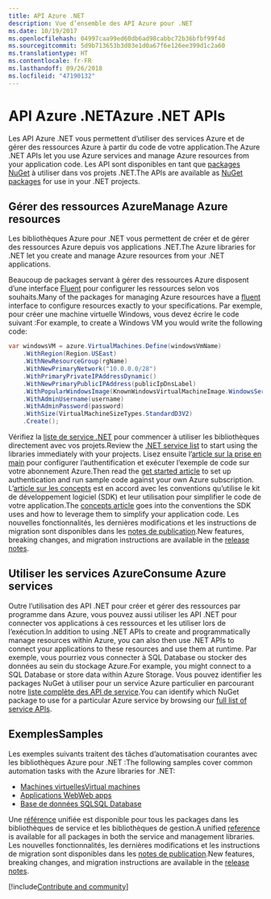 ```yaml
---
title: API Azure .NET
description: Vue d’ensemble des API Azure pour .NET
ms.date: 10/19/2017
ms.openlocfilehash: 04997caa99ed60db6ad98cabbc72b36bfbf99f4d
ms.sourcegitcommit: 5d9b713653b3d03e1d0a67f6e126ee399d1c2a60
ms.translationtype: HT
ms.contentlocale: fr-FR
ms.lasthandoff: 09/26/2018
ms.locfileid: "47190132"
---
```

# <a name="azure-net-apis"></a><span data-ttu-id="670b6-103">API Azure .NET</span><span class="sxs-lookup"><span data-stu-id="670b6-103">Azure .NET APIs</span></span>

<span data-ttu-id="670b6-104">Les API Azure .NET vous permettent d’utiliser des services Azure et de gérer des ressources Azure à partir du code de votre application.</span><span class="sxs-lookup"><span data-stu-id="670b6-104">The Azure .NET APIs let you use Azure services and manage Azure resources from your application code.</span></span> <span data-ttu-id="670b6-105">Les API sont disponibles en tant que [packages NuGet](/dotnet/api/overview/azure/) à utiliser dans vos projets .NET.</span><span class="sxs-lookup"><span data-stu-id="670b6-105">The APIs are available as [NuGet packages](/dotnet/api/overview/azure/) for use in your .NET projects.</span></span> 

## <a name="manage-azure-resources"></a><span data-ttu-id="670b6-106">Gérer des ressources Azure</span><span class="sxs-lookup"><span data-stu-id="670b6-106">Manage Azure resources</span></span>

<span data-ttu-id="670b6-107">Les bibliothèques Azure pour .NET vous permettent de créer et de gérer des ressources Azure depuis vos applications .NET.</span><span class="sxs-lookup"><span data-stu-id="670b6-107">The Azure libraries for .NET let you create and manage Azure resources from your .NET applications.</span></span>

<span data-ttu-id="670b6-108">Beaucoup de packages servant à gérer des ressources Azure disposent d’une interface [Fluent](dotnet-sdk-azure-concepts.md) pour configurer les ressources selon vos souhaits.</span><span class="sxs-lookup"><span data-stu-id="670b6-108">Many of the packages for managing Azure resources have a [fluent](dotnet-sdk-azure-concepts.md) interface to configure resources exactly to your specifications.</span></span> <span data-ttu-id="670b6-109">Par exemple, pour créer une machine virtuelle Windows, vous devez écrire le code suivant :</span><span class="sxs-lookup"><span data-stu-id="670b6-109">For example, to create a Windows VM you would write the following code:</span></span>

```csharp
var windowsVM = azure.VirtualMachines.Define(windowsVmName)
    .WithRegion(Region.USEast)
    .WithNewResourceGroup(rgName)
    .WithNewPrimaryNetwork("10.0.0.0/28")
    .WithPrimaryPrivateIPAddressDynamic()
    .WithNewPrimaryPublicIPAddress(publicIpDnsLabel)
    .WithPopularWindowsImage(KnownWindowsVirtualMachineImage.WindowsServer2012R2Datacenter)
    .WithAdminUsername(username)
    .WithAdminPassword(password)
    .WithSize(VirtualMachineSizeTypes.StandardD3V2)
    .Create();
 ```

<span data-ttu-id="670b6-110">Vérifiez la [liste de service .NET](/dotnet/api/overview/azure/) pour commencer à utiliser les bibliothèques directement avec vos projets.</span><span class="sxs-lookup"><span data-stu-id="670b6-110">Review the [.NET service list](/dotnet/api/overview/azure/) to start using the libraries immediately with your projects.</span></span> <span data-ttu-id="670b6-111">Lisez ensuite l’[article sur la prise en main](dotnet-sdk-azure-get-started.md) pour configurer l’authentification et exécuter l’exemple de code sur votre abonnement Azure.</span><span class="sxs-lookup"><span data-stu-id="670b6-111">Then read the [get started article](dotnet-sdk-azure-get-started.md) to set up authentication and run sample code against your own Azure subscription.</span></span>  <span data-ttu-id="670b6-112">L’[article sur les concepts](dotnet-sdk-azure-concepts.md) est en accord avec les conventions qu’utilise le kit de développement logiciel (SDK) et leur utilisation pour simplifier le code de votre application.</span><span class="sxs-lookup"><span data-stu-id="670b6-112">The [concepts article](dotnet-sdk-azure-concepts.md) goes into the conventions the SDK uses and how to leverage them to simplify your application code.</span></span> <span data-ttu-id="670b6-113">Les nouvelles fonctionnalités, les dernières modifications et les instructions de migration sont disponibles dans les [notes de publication](dotnet-sdk-azure-release-notes.md).</span><span class="sxs-lookup"><span data-stu-id="670b6-113">New features, breaking changes, and migration instructions are available in the [release notes](dotnet-sdk-azure-release-notes.md).</span></span>

## <a name="consume-azure-services"></a><span data-ttu-id="670b6-114">Utiliser les services Azure</span><span class="sxs-lookup"><span data-stu-id="670b6-114">Consume Azure services</span></span>

<span data-ttu-id="670b6-115">Outre l’utilisation des API .NET pour créer et gérer des ressources par programme dans Azure, vous pouvez aussi utiliser les API .NET pour connecter vos applications à ces ressources et les utiliser lors de l’exécution.</span><span class="sxs-lookup"><span data-stu-id="670b6-115">In addition to using .NET APIs to create and programmatically manage resources within Azure, you can also then use .NET APIs to connect your applications to these resources and use them at runtime.</span></span>  <span data-ttu-id="670b6-116">Par exemple, vous pourriez vous connecter à SQL Database ou stocker des données au sein du stockage Azure.</span><span class="sxs-lookup"><span data-stu-id="670b6-116">For example, you might connect to a SQL Database or store data within Azure Storage.</span></span>  <span data-ttu-id="670b6-117">Vous pouvez identifier les packages NuGet à utiliser pour un service Azure particulier en parcourant notre [liste complète des API de service](/dotnet/api/overview/azure/).</span><span class="sxs-lookup"><span data-stu-id="670b6-117">You can identify which NuGet package to use for a particular Azure service by browsing our [full list of service APIs](/dotnet/api/overview/azure/).</span></span>  

## <a name="samples"></a><span data-ttu-id="670b6-118">Exemples</span><span class="sxs-lookup"><span data-stu-id="670b6-118">Samples</span></span>

<span data-ttu-id="670b6-119">Les exemples suivants traitent des tâches d’automatisation courantes avec les bibliothèques Azure pour .NET :</span><span class="sxs-lookup"><span data-stu-id="670b6-119">The following samples cover common automation tasks with the Azure libraries for .NET:</span></span>

- [<span data-ttu-id="670b6-120">Machines virtuelles</span><span class="sxs-lookup"><span data-stu-id="670b6-120">Virtual machines</span></span>](dotnet-sdk-azure-virtual-machine-samples.md)
- [<span data-ttu-id="670b6-121">Applications Web</span><span class="sxs-lookup"><span data-stu-id="670b6-121">Web apps</span></span>](dotnet-sdk-azure-web-apps-samples.md)
- [<span data-ttu-id="670b6-122">Base de données SQL</span><span class="sxs-lookup"><span data-stu-id="670b6-122">SQL Database</span></span>](dotnet-sdk-azure-sql-database-samples.md)

<span data-ttu-id="670b6-123">Une [référence](/dotnet/api/overview/azure/?view=azure-dotnet) unifiée est disponible pour tous les packages dans les bibliothèques de service et les bibliothèques de gestion.</span><span class="sxs-lookup"><span data-stu-id="670b6-123">A unified [reference](/dotnet/api/overview/azure/?view=azure-dotnet) is available for all packages in both the service and management libraries.</span></span> <span data-ttu-id="670b6-124">Les nouvelles fonctionnalités, les dernières modifications et les instructions de migration sont disponibles dans les [notes de publication](dotnet-sdk-azure-release-notes.md).</span><span class="sxs-lookup"><span data-stu-id="670b6-124">New features, breaking changes, and migration instructions are available in the [release notes](dotnet-sdk-azure-release-notes.md).</span></span>

[!include[Contribute and community](includes/contribute.md)]